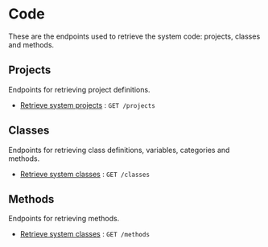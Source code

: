 # Code

These are the endpoints used to retrieve the system code: projects, classes and methods.

## Projects

Endpoints for retrieving project definitions.

* [Retrieve system projects](projects/get.md) : `GET /projects`

## Classes

Endpoints for retrieving class definitions, variables, categories and methods.

* [Retrieve system classes](classes/get.md) : `GET /classes`

## Methods

Endpoints for retrieving methods.

* [Retrieve system classes](methods/get.md) : `GET /methods`